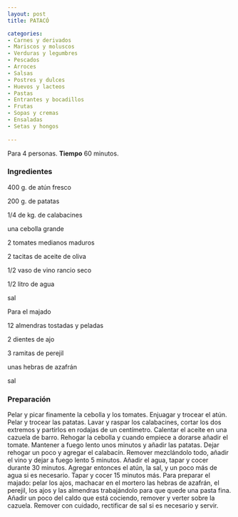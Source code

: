 ```yaml
---
layout: post
title: PATACÓ

categories:
- Carnes y derivados
- Mariscos y moluscos
- Verduras y legumbres
- Pescados
- Arroces
- Salsas
- Postres y dulces
- Huevos y lacteos
- Pastas
- Entrantes y bocadillos
- Frutas
- Sopas y cremas
- Ensaladas
- Setas y hongos
 
---
```

Para 4 personas.
<b>Tiempo</b> 60 minutos.

<h3>Ingredientes</h3>
400 g. de atún fresco

200 g. de patatas

1/4 de kg. de calabacines

una cebolla grande

2 tomates medianos maduros

2 tacitas de aceite de oliva

1/2 vaso de vino rancio seco

1/2 litro de agua

sal

Para el majado

12 almendras tostadas y peladas

2 dientes de ajo

3 ramitas de perejil

unas hebras de azafrán

sal

<h3>Preparación</h3>
Pelar y picar finamente la cebolla y los tomates. Enjuagar y trocear el atún. Pelar y trocear las patatas. Lavar y raspar los calabacines, cortar los dos extremos y partirlos en rodajas de un centímetro. Calentar el aceite en una cazuela de barro. Rehogar la cebolla y cuando empiece a dorarse añadir el tomate. Mantener a fuego lento unos minutos y añadir las patatas. Dejar rehogar un poco y agregar el calabacín. Remover mezclándolo todo, añadir el vino y dejar a fuego lento 5 minutos. Añadir el agua, tapar y cocer durante 30 minutos. Agregar entonces el atún, la sal, y un poco más de agua si es necesario. Tapar y cocer 15 minutos más. Para preparar el majado: pelar los ajos, machacar en el mortero las hebras de azafrán, el perejil, los ajos y las almendras trabajándolo para que quede una pasta fina. Añadir un poco del caldo que está cociendo, remover y verter sobre la cazuela. Remover con cuidado, rectificar de sal si es necesario y servir.

